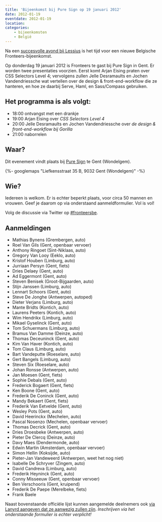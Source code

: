 ```yaml
---
title: 'Bijeenkomst bij Pure Sign op 19 januari 2012'
date: 2012-01-19
eventdate: 2012-01-19
location:
categories:
    - bijeenkomsten 
    - België
---
```


Na een [succesvolle avond bij Lessius](/bijeenkomsten/2011/lessius) is het tijd voor een nieuwe Belgische Fronteers-bijeenkomst.

Op donderdag 19 januari 2012 is Fronteers te gast bij Pure Sign in Gent. Er worden twee presentaties voorzien. Eerst komt Arjan Eising praten over CSS Selectors Level 4; vervolgens zullen Jelle Desramaults en Jochen Vandendriessche wat vertellen over de design & front-end-workflow die ze hanteren, en hoe ze daarbij Serve, Haml, en Sass/Compass gebruiken.

## Het programma is als volgt:

-   18:00 ontvangst met een drankje
-   19:00 Arjan Eising over _CSS Selectors Level 4_
-   20:00 Jelle Desramaults en Jochen Vandendriessche over _de design & front-end-workflow bij Gorilla_
-   21:00 naborrelen

## Waar?

Dit evenement vindt plaats bij [Pure Sign](http://puresign.be/) te Gent (Wondelgem).

{%- googlemaps "Liefkensstraat 35 B, 9032 Gent (Wondelgem)" -%}

## Wie?

Iedereen is welkom. Er is echter beperkt plaats, voor circa 50 mannen en vrouwen. Geef je daarom op via onderstaand aanmeldformulier. Vol is vol!

Volg de discussie via Twitter op [#fronteersbe](https://twitter.com/search?q=%23fronteersbe).

## Aanmeldingen

-   Mathias Bynens (Grembergen, auto)
-   Roel Van Gils (Gent, openbaar vervoer)
-   Anthony Ringoet (Sint-Niklaas, auto)
-   Gregory Van Looy (Eeklo, auto)
-   Kristof Houben (Limburg, auto)
-   Jurriaan Persyn (Gent, fiets)
-   Dries Delaey (Gent, auto)
-   Ad Eggermont (Gent, auto)
-   Steven Benisek (Groot-Bijgaarden, auto)
-   Stijn Janssen (Limburg, auto)
-   Lennart Schoors (Gent, auto)
-   Steve De Jonghe (Antwerpen, autoped)
-   Dieter Verjans (Limburg, auto)
-   Mante Bridts (Kontich, auto)
-   Laurens Peeters (Kontich, auto)
-   Wim Hendrikx (Limburg, auto)
-   Mikael Gyselinck (Gent, auto)
-   Tom Schuermans (Limburg, auto)
-   Bramus Van Damme (Deinze, auto)
-   Thomas Deceuninck (Gent, auto)
-   Kim Van Haver (Kontich, auto)
-   Tom Claus (Limburg, auto)
-   Bart Vandeputte (Roeselare, auto)
-   Gert Bangels (Limburg, auto)
-   Steven Six (Roeselare, auto)
-   Johan Ronsse (Antwerpen, auto)
-   Jan Moesen (Gent, fiets)
-   Sophie Debals (Gent, auto)
-   Frederick Bogaert (Gent, fiets)
-   Ken Boone (Gent, auto)
-   Frederik De Coninck (Gent, auto)
-   Mandy Bekaert (Gent, fiets)
-   Frederik Van Eetvelde (Gent, auto)
-   Wesley Pots (Gent, auto)
-   David Heerinckx (Mechelen, auto)
-   Pascal Nosenzo (Mechelen, openbaar vervoer)
-   Thomas Decrick (Gent, auto)
-   Dries Droesbeke (Antwerpen, auto)
-   Pieter De Clercq (Deinze, auto)
-   Davy Maes (Dendermonde, auto)
-   Edwin Martin (Amsterdam, openbaar vervoer)
-   Simon Hellin (Koksijde, auto)
-   Pieter-Jan Vandeweerd (Antwerpen, weet het nog niet)
-   Isabelle De Schryver (Zingem, auto)
-   David Candreva (Limburg, auto)
-   Frederik Heyninck (Gent, auto)
-   Conny Misseeuw (Gent, openbaar vervoer)
-   Ben Verschooris (Gent, kruipend)
-   Frederik De Paepe (Merelbeke, fiets)
-   Frank Baele

Naast bovenstaande officiële lijst kunnen aangemelde deelnemers ook [via Lanyrd aangeven dat ze aanwezig zullen zijn](https://web.archive.org/web/20171002053735/http://lanyrd.com/2012/fronteersbe-puresign/). _Inschrijven via het onderstaande formulier is echter verplicht!_
